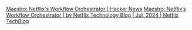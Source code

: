 
[Maestro: Netflix's Workflow Orchestrator | Hacker News](https://news.ycombinator.com/item?id=41037745)
[Maestro: Netflix’s Workflow Orchestrator | by Netflix Technology Blog | Jul, 2024 | Netflix TechBlog](https://netflixtechblog.com/maestro-netflixs-workflow-orchestrator-ee13a06f9c78?gi=ab6543e82edb)
